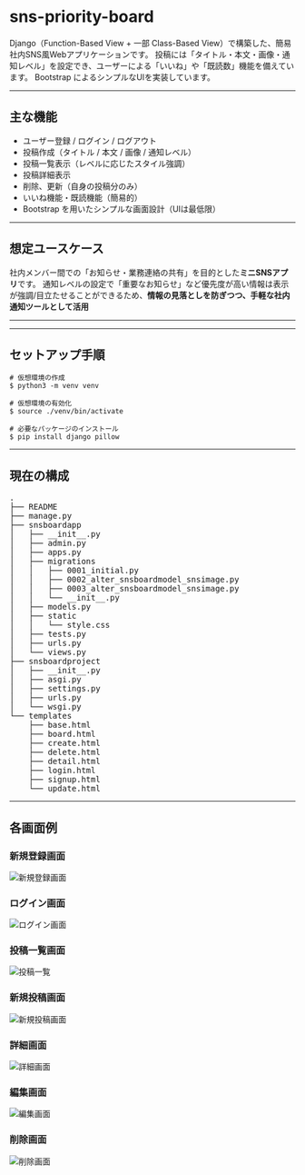 # sns-priority-board

Django（Function-Based View + 一部 Class-Based View）で構築した、簡易社内SNS風Webアプリケーションです。
投稿には「タイトル・本文・画像・通知レベル」を設定でき、ユーザーによる「いいね」や「既読数」機能を備えています。
Bootstrap によるシンプルなUIを実装しています。

---

## 主な機能

- ユーザー登録 / ログイン / ログアウト
- 投稿作成（タイトル / 本文 / 画像 / 通知レベル）
- 投稿一覧表示（レベルに応じたスタイル強調）
- 投稿詳細表示
- 削除、更新（自身の投稿分のみ）
- いいね機能・既読機能（簡易的）
- Bootstrap を用いたシンプルな画面設計（UIは最低限）
---

## 想定ユースケース

社内メンバー間での「お知らせ・業務連絡の共有」を目的とした**ミニSNSアプリ**です。
通知レベルの設定で「重要なお知らせ」など優先度が高い情報は表示が強調/目立たせることができるため、**情報の見落としを防ぎつつ、手軽な社内通知ツールとして活用**

---

---

## セットアップ手順
```
# 仮想環境の作成
$ python3 -m venv venv

# 仮想環境の有効化
$ source ./venv/bin/activate

# 必要なパッケージのインストール
$ pip install django pillow
```

---

## 現在の構成
<pre>
.
├── README
├── manage.py
├── snsboardapp
│   ├── __init__.py
│   ├── admin.py
│   ├── apps.py
│   ├── migrations
│   │   ├── 0001_initial.py
│   │   ├── 0002_alter_snsboardmodel_snsimage.py
│   │   ├── 0003_alter_snsboardmodel_snsimage.py
│   │   └── __init__.py
│   ├── models.py
│   ├── static
│   │   └── style.css
│   ├── tests.py
│   ├── urls.py
│   └── views.py
├── snsboardproject
│   ├── __init__.py
│   ├── asgi.py
│   ├── settings.py
│   ├── urls.py
│   └── wsgi.py
└── templates
    ├── base.html
    ├── board.html
    ├── create.html
    ├── delete.html
    ├── detail.html
    ├── login.html
    ├── signup.html
    └── update.html
</pre>

---

## 各画面例
### 新規登録画面
![新規登録画面](./images/signup.png)

### ログイン画面
![ログイン画面](./images/login.png)

### 投稿一覧画面
![投稿一覧](./images/board.png)

### 新規投稿画面
![新規投稿画面](./images/create.png)

### 詳細画面
![詳細画面](./images/detail.png)

### 編集画面
![編集画面](./images/update.png)

### 削除画面
![削除画面](./images/delete.png)

